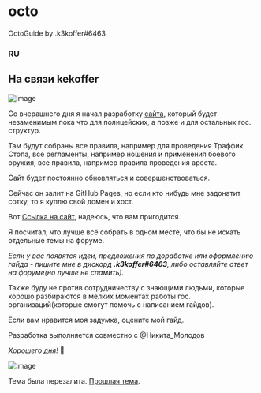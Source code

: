 # octo
OctoGuide by .k3koffer#6463

<h3>RU</h3>

<h2>На связи kekoffer</h2>

![image](upload://836I7qdYW5mgJD0kEwGjlzhSAYj.png)


Со вчерашнего дня я начал разработку [сайта](https://k3koffer.github.io/octo/), который будет незаменимым пока что для полицейских, а позже и для остальных гос. структур.

Там будут собраны все правила, например для проведения Траффик Стопа, все регламенты, например ношения и применения боевого оружия, все правила, например правила проведения ареста.

Сайт будет постоянно обновляться и совершенствоваться.

Сейчас он залит на GitHub Pages, но если кто нибудь мне задонатит сотку, то я куплю свой домен и хост.

Вот [Ссылка на сайт](https://k3koffer.github.io/octo/), надеюсь, что вам пригодится.

Я посчитал, что лучше всё собрать в одном месте, что бы не искать отдельные темы на форуме. 

*Если у вас появятся идеи, предложения по доработке или оформлению гайда - пишите мне в дискорд **.k3koffer#6463**, либо оставляйте ответ на форуме(но лучше не спамить).*

Также буду не против сотрудничеству с знающими людьми, которые хорошо разбираются в 
мелких моментах работы гос. организаций(которые смогут помочь с написанием гайдов).

Если вам нравится моя задумка, оцените мой гайд.

Разработка выполняется совместно с @Никита_Молодов 

*Хорошего дня!* :cowboy_hat_face:


![image](upload://836I7qdYW5mgJD0kEwGjlzhSAYj.png)

Тема была перезалита. [Прошлая тема](https://forum.octothorp.team/t/vse-dlya-municzipalnyh-policzejskih-i-t-d-koroche-pishite-v-ds-i-my-budem-dopolnyat-sajt/9245).
